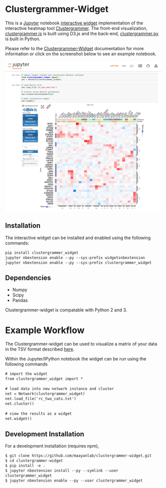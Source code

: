 Clustergrammer-Widget
===============================

This is a [Jupyter](http://jupyter.org/) notebook [interactive widget](https://github.com/ipython/ipywidgets) implementation of the interactive heatmap tool [Clustergrammer](https://github.com/MaayanLab/clustergrammer). The front-end visualization, [clustergrammer.js](https://github.com/MaayanLab/clustergrammer) is built using D3.js and the back-end, [clustergrammer.py](https://github.com/MaayanLab/clustergrammer-py) is built in Python.

Please refer to the [Clustergrammer-Widget](http://clustergrammer.readthedocs.io/clustergrammer_widget.html) documentation for more information or click on the screenshot below to see an example notebook.

[![demo_screenshot](img/jupyter_widget_nbviewer.png "demo_screenshot.png")](http://nbviewer.jupyter.org/github/MaayanLab/clustergrammer-widget/blob/master/Running_clustergrammer_widget.ipynb)

Installation
------------

The interactive widget can be installed and enabled using the following commands:

    pip install clustergrammer_widget
    jupyter nbextension enable --py --sys-prefix widgetsnbextension
    jupyter nbextension enable --py --sys-prefix clustergrammer_widget

## Dependencies
* Numpy
* Scipy
* Pandas

Clustergrammer-widget is compatable with Python 2 and 3.


# Example Workflow
The Clustergrammer-widget can be used to visualize a matrix of your data in the TSV format described [here](https://github.com/MaayanLab/clustergrammer/tree/working#input-matrix-format).

Within the Jupyter/IPython notebook the widget can be run using the following commands

```
# import the widget
from clustergrammer_widget import *

# load data into new network instance and cluster
net = Network(clustergrammer_widget)
net.load_file('rc_two_cats.txt')
net.cluster()

# view the results as a widget
net.widget()
```

Development Installation
------------------------
For a development installation (requires npm),

    $ git clone https://github.com/maayanlab/clustergrammer-widget.git
    $ cd clustergrammer-widget
    $ pip install -e .
    $ jupyter nbextension install --py --symlink --user clustergrammer_widget
    $ jupyter nbextension enable --py --user clustergrammer_widget

